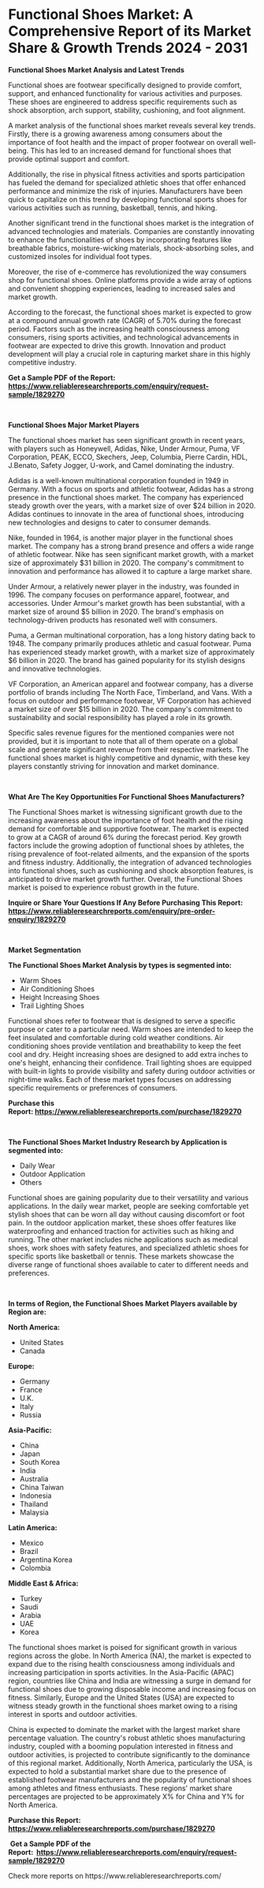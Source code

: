<p><h1>Functional Shoes Market: A Comprehensive Report of its Market Share & Growth Trends 2024 - 2031</h1></p><p><strong>Functional Shoes Market Analysis and Latest Trends</strong></p>
<p><p>Functional shoes are footwear specifically designed to provide comfort, support, and enhanced functionality for various activities and purposes. These shoes are engineered to address specific requirements such as shock absorption, arch support, stability, cushioning, and foot alignment.</p><p>A market analysis of the functional shoes market reveals several key trends. Firstly, there is a growing awareness among consumers about the importance of foot health and the impact of proper footwear on overall well-being. This has led to an increased demand for functional shoes that provide optimal support and comfort.</p><p>Additionally, the rise in physical fitness activities and sports participation has fueled the demand for specialized athletic shoes that offer enhanced performance and minimize the risk of injuries. Manufacturers have been quick to capitalize on this trend by developing functional sports shoes for various activities such as running, basketball, tennis, and hiking.</p><p>Another significant trend in the functional shoes market is the integration of advanced technologies and materials. Companies are constantly innovating to enhance the functionalities of shoes by incorporating features like breathable fabrics, moisture-wicking materials, shock-absorbing soles, and customized insoles for individual foot types.</p><p>Moreover, the rise of e-commerce has revolutionized the way consumers shop for functional shoes. Online platforms provide a wide array of options and convenient shopping experiences, leading to increased sales and market growth.</p><p>According to the forecast, the functional shoes market is expected to grow at a compound annual growth rate (CAGR) of 5.70% during the forecast period. Factors such as the increasing health consciousness among consumers, rising sports activities, and technological advancements in footwear are expected to drive this growth. Innovation and product development will play a crucial role in capturing market share in this highly competitive industry.</p></p>
<p><strong>Get a Sample PDF of the Report:&nbsp; <a href="https://www.reliableresearchreports.com/enquiry/request-sample/1829270">https://www.reliableresearchreports.com/enquiry/request-sample/1829270</a></strong></p>
<p>&nbsp;</p>
<p><strong>Functional Shoes Major Market Players</strong></p>
<p><p>The functional shoes market has seen significant growth in recent years, with players such as Honeywell, Adidas, Nike, Under Armour, Puma, VF Corporation, PEAK, ECCO, Skechers, Jeep, Columbia, Pierre Cardin, HDL, J.Benato, Safety Jogger, U-work, and Camel dominating the industry.</p><p>Adidas is a well-known multinational corporation founded in 1949 in Germany. With a focus on sports and athletic footwear, Adidas has a strong presence in the functional shoes market. The company has experienced steady growth over the years, with a market size of over $24 billion in 2020. Adidas continues to innovate in the area of functional shoes, introducing new technologies and designs to cater to consumer demands.</p><p>Nike, founded in 1964, is another major player in the functional shoes market. The company has a strong brand presence and offers a wide range of athletic footwear. Nike has seen significant market growth, with a market size of approximately $31 billion in 2020. The company's commitment to innovation and performance has allowed it to capture a large market share.</p><p>Under Armour, a relatively newer player in the industry, was founded in 1996. The company focuses on performance apparel, footwear, and accessories. Under Armour's market growth has been substantial, with a market size of around $5 billion in 2020. The brand's emphasis on technology-driven products has resonated well with consumers.</p><p>Puma, a German multinational corporation, has a long history dating back to 1948. The company primarily produces athletic and casual footwear. Puma has experienced steady market growth, with a market size of approximately $6 billion in 2020. The brand has gained popularity for its stylish designs and innovative technologies.</p><p>VF Corporation, an American apparel and footwear company, has a diverse portfolio of brands including The North Face, Timberland, and Vans. With a focus on outdoor and performance footwear, VF Corporation has achieved a market size of over $15 billion in 2020. The company's commitment to sustainability and social responsibility has played a role in its growth.</p><p>Specific sales revenue figures for the mentioned companies were not provided, but it is important to note that all of them operate on a global scale and generate significant revenue from their respective markets. The functional shoes market is highly competitive and dynamic, with these key players constantly striving for innovation and market dominance.</p></p>
<p>&nbsp;</p>
<p><strong>What Are The Key Opportunities For Functional Shoes Manufacturers?</strong></p>
<p><p>The Functional Shoes market is witnessing significant growth due to the increasing awareness about the importance of foot health and the rising demand for comfortable and supportive footwear. The market is expected to grow at a CAGR of around 6% during the forecast period. Key growth factors include the growing adoption of functional shoes by athletes, the rising prevalence of foot-related ailments, and the expansion of the sports and fitness industry. Additionally, the integration of advanced technologies into functional shoes, such as cushioning and shock absorption features, is anticipated to drive market growth further. Overall, the Functional Shoes market is poised to experience robust growth in the future.</p></p>
<p><strong>Inquire or Share Your Questions If Any Before Purchasing This Report: <a href="https://www.reliableresearchreports.com/enquiry/pre-order-enquiry/1829270">https://www.reliableresearchreports.com/enquiry/pre-order-enquiry/1829270</a></strong></p>
<p>&nbsp;</p>
<p><strong>Market Segmentation</strong></p>
<p><strong>The Functional Shoes Market Analysis by types is segmented into:</strong></p>
<p><ul><li>Warm Shoes</li><li>Air Conditioning Shoes</li><li>Height Increasing Shoes</li><li>Trail Lighting Shoes</li></ul></p>
<p><p>Functional shoes refer to footwear that is designed to serve a specific purpose or cater to a particular need. Warm shoes are intended to keep the feet insulated and comfortable during cold weather conditions. Air conditioning shoes provide ventilation and breathability to keep the feet cool and dry. Height increasing shoes are designed to add extra inches to one's height, enhancing their confidence. Trail lighting shoes are equipped with built-in lights to provide visibility and safety during outdoor activities or night-time walks. Each of these market types focuses on addressing specific requirements or preferences of consumers.</p></p>
<p><strong>Purchase this Report:&nbsp;<a href="https://www.reliableresearchreports.com/purchase/1829270">https://www.reliableresearchreports.com/purchase/1829270</a></strong></p>
<p>&nbsp;</p>
<p><strong>The Functional Shoes Market Industry Research by Application is segmented into:</strong></p>
<p><ul><li>Daily Wear</li><li>Outdoor Application</li><li>Others</li></ul></p>
<p><p>Functional shoes are gaining popularity due to their versatility and various applications. In the daily wear market, people are seeking comfortable yet stylish shoes that can be worn all day without causing discomfort or foot pain. In the outdoor application market, these shoes offer features like waterproofing and enhanced traction for activities such as hiking and running. The other market includes niche applications such as medical shoes, work shoes with safety features, and specialized athletic shoes for specific sports like basketball or tennis. These markets showcase the diverse range of functional shoes available to cater to different needs and preferences.</p></p>
<p>&nbsp;</p>
<p><strong>In terms of Region, the Functional Shoes Market Players available by Region are:</strong></p>
<p>
    <p> <strong> North America: </strong>
        <ul>
            <li>United States</li>
            <li>Canada</li>
        </ul>
        </p> 
    <p> <strong> Europe: </strong>
        <ul>
            <li>Germany</li>
            <li>France</li>
            <li>U.K.</li>
            <li>Italy</li>
            <li>Russia</li>
        </ul>
        </p> 
    <p> <strong> Asia-Pacific: </strong>
        <ul>
            <li>China</li>
            <li>Japan</li>
            <li>South Korea</li>
            <li>India</li>
            <li>Australia</li>
            <li>China Taiwan</li>
            <li>Indonesia</li>
            <li>Thailand</li>
            <li>Malaysia</li>
        </ul>
        </p> 
    <p> <strong> Latin America: </strong>
        <ul>
            <li>Mexico</li>
            <li>Brazil</li>
            <li>Argentina Korea</li>
            <li>Colombia</li>
        </ul>
        </p> 
    <p> <strong> Middle East & Africa: </strong>
        <ul>
            <li>Turkey</li>
            <li>Saudi</li>
            <li>Arabia</li>
            <li>UAE</li>
            <li>Korea</li>
        </ul>
    </p>
    </p>
<p><p>The functional shoes market is poised for significant growth in various regions across the globe. In North America (NA), the market is expected to expand due to the rising health consciousness among individuals and increasing participation in sports activities. In the Asia-Pacific (APAC) region, countries like China and India are witnessing a surge in demand for functional shoes due to growing disposable income and increasing focus on fitness. Similarly, Europe and the United States (USA) are expected to witness steady growth in the functional shoes market owing to a rising interest in sports and outdoor activities.</p><p>China is expected to dominate the market with the largest market share percentage valuation. The country's robust athletic shoes manufacturing industry, coupled with a booming population interested in fitness and outdoor activities, is projected to contribute significantly to the dominance of this regional market. Additionally, North America, particularly the USA, is expected to hold a substantial market share due to the presence of established footwear manufacturers and the popularity of functional shoes among athletes and fitness enthusiasts. These regions' market share percentages are projected to be approximately X% for China and Y% for North America.</p></p>
<p><strong>Purchase this Report: <a href="https://www.reliableresearchreports.com/purchase/1829270">https://www.reliableresearchreports.com/purchase/1829270</a></strong></p>
<p>&nbsp;<strong>Get a Sample PDF of the Report:&nbsp;&nbsp;<a href="https://www.reliableresearchreports.com/enquiry/request-sample/1829270">https://www.reliableresearchreports.com/enquiry/request-sample/1829270</a></strong></p>
<p><strong></strong></p>
<p>Check more reports on https://www.reliableresearchreports.com/</p>